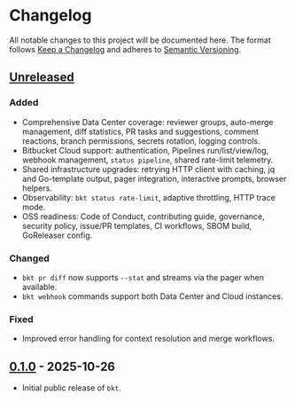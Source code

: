# Changelog

All notable changes to this project will be documented here. The format follows
[Keep a Changelog](https://keepachangelog.com/en/1.0.0/) and adheres to
[Semantic Versioning](https://semver.org/).

## [Unreleased]

### Added
- Comprehensive Data Center coverage: reviewer groups, auto-merge management,
  diff statistics, PR tasks and suggestions, comment reactions, branch
  permissions, secrets rotation, logging controls.
- Bitbucket Cloud support: authentication, Pipelines run/list/view/log, webhook
  management, `status pipeline`, shared rate-limit telemetry.
- Shared infrastructure upgrades: retrying HTTP client with caching, jq and
  Go-template output, pager integration, interactive prompts, browser helpers.
- Observability: `bkt status rate-limit`, adaptive throttling, HTTP trace mode.
- OSS readiness: Code of Conduct, contributing guide, governance, security
  policy, issue/PR templates, CI workflows, SBOM build, GoReleaser config.

### Changed
- `bkt pr diff` now supports `--stat` and streams via the pager when available.
- `bkt webhook` commands support both Data Center and Cloud instances.

### Fixed
- Improved error handling for context resolution and merge workflows.

## [0.1.0] - 2025-10-26
- Initial public release of `bkt`.

[Unreleased]: https://github.com/avivsinai/bitbucket-cli/compare/v0.1.0...HEAD
[0.1.0]: https://github.com/avivsinai/bitbucket-cli/releases/tag/v0.1.0
